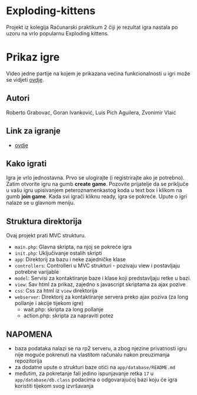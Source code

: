 # Exploding-kittens
Projekt iz kolegija Računarski praktikum 2 čiji je rezultat igra nastala po uzoru na vrlo popularnu Exploding kittens. 

# Prikaz igre
Video jedne partije na kojem je prikazana većina funkcionalnosti u igri može se vidjeti [ovdje](https://drive.google.com/file/d/1BHYNXl7HT4C8yyQZt-wjM93BcfeYrx9B/view?usp=drive_link).

## Autori

Roberto Grabovac,
Goran Ivanković,
Luis Pich Aguilera,
Zvonimir Vlaić

## Link za igranje
- [ovdje](https://rp2.studenti.math.hr/~robgrab/ek/main.php)

## Kako igrati

Igra je vrlo jednostavna. Prvo se ulogirajte (i registrirajte ako je potrebno). Zatim otvorite igru na gumb **create game**. Pozovite prijatelje da se priključe u vašu igru upisivanjem peteroznamenkastog koda u text box i klikom na gumb **join game**. Kada svi igrači kliknu ready, igra se pokreće. Upute o igri nalaze se u glavnom meniju.

## Struktura direktorija

Ovaj projekt prati MVC strukturu.

- `main.php`: Glavna skripta, na njoj se pokreće igra
- `init.php`: Uključivanje ostalih skripti
- `app`: Direktorij za bazu i neke zajedničke klase
- `controllers`: Controlleri u MVC strukturi - pozivaju view i postavljaju potrebne varijable
- `model`: Servisi za kontaktiranje baze i klase koji predstavljaju retke u bazi.
- `view`: Sav html za prikaz, zajedno s javascript skriptama za ajax pozive
- `css`: Css za html iz `view` direktorija
- `webserver`: Direktorij za kontaktiranje servera preko ajax poziva (za long pollanje i akcije tijekom igre)
    - wait.php: skripta za long pollanje
    - action.php: skripta za napraviti potez

## NAPOMENA
- baza podataka nalazi se na rp2 serveru, a zbog njezine privatnosti igru nije moguće pokrenuti na vlastitom računalu nakon preuzimanja repozitorija
- za dodatne upute o strukturi baze otići na `app/database/README.md`
- međutim, za pokretanje fali jedino ispunjavanje retka `17` u `app/database/db.class` podacima o odgovarajućoj bazi koju će igra koristiti tijekom svog izvršavanja

